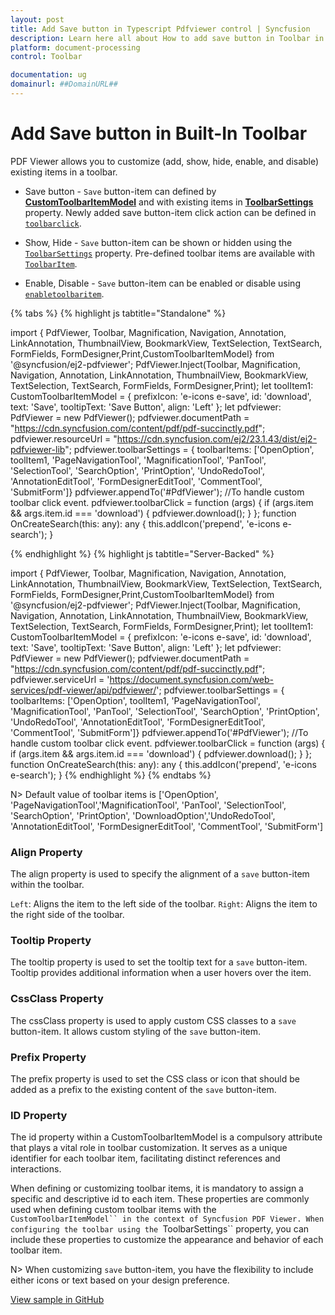 ```yaml
---
layout: post
title: Add Save button in Typescript Pdfviewer control | Syncfusion
description: Learn here all about How to add save button in Toolbar in Syncfusion Typescript Pdfviewer control of Syncfusion Essential JS 2 and more.
platform: document-processing
control: Toolbar

documentation: ug
domainurl: ##DomainURL##
---
```


# Add Save button in Built-In Toolbar

PDF Viewer allows you to customize (add, show, hide, enable, and disable) existing items in a toolbar.

* Save button - `Save` button-item can defined by [**CustomToolbarItemModel**](https://ej2.syncfusion.com/documentation/api/document-editor/customToolbarItemModel/) and with existing items in [**ToolbarSettings**](https://ej2.syncfusion.com/documentation/api/file-manager/toolbarSettings/) property. Newly added save button-item click action can be defined in [`toolbarclick`](https://ej2.syncfusion.com/documentation/api/file-manager/toolbarClickEventArgs/).

* Show, Hide - `Save` button-item can be shown or hidden using the [`ToolbarSettings`](https://ej2.syncfusion.com/documentation/api/file-manager/toolbarSettings/) property. Pre-defined toolbar items are available with [`ToolbarItem`](https://ej2.syncfusion.com/documentation/api/chart/toolbarItems/).

* Enable, Disable -  `Save` button-item can be enabled or disable using [`enabletoolbaritem`](https://ej2.syncfusion.com/documentation/api/document-editor-container/toolbar/).

{% tabs %}
{% highlight js tabtitle="Standalone" %}

import { PdfViewer, Toolbar, Magnification, Navigation, Annotation, LinkAnnotation, ThumbnailView, BookmarkView, TextSelection, TextSearch, FormFields, FormDesigner,Print,CustomToolbarItemModel} from '@syncfusion/ej2-pdfviewer';
PdfViewer.Inject(Toolbar, Magnification, Navigation, Annotation, LinkAnnotation, ThumbnailView, BookmarkView, TextSelection, TextSearch, FormFields, FormDesigner,Print);
let toolItem1: CustomToolbarItemModel = {
    prefixIcon: 'e-icons e-save',
    id: 'download',
    text: 'Save',
    tooltipText: 'Save Button',
    align: 'Left'
};
let pdfviewer: PdfViewer = new PdfViewer();
pdfviewer.documentPath = "https://cdn.syncfusion.com/content/pdf/pdf-succinctly.pdf";
pdfviewer.resourceUrl = "https://cdn.syncfusion.com/ej2/23.1.43/dist/ej2-pdfviewer-lib";
pdfviewer.toolbarSettings = { toolbarItems: ['OpenOption', toolItem1, 'PageNavigationTool', 'MagnificationTool', 'PanTool', 'SelectionTool', 'SearchOption', 'PrintOption', 'UndoRedoTool', 'AnnotationEditTool', 'FormDesignerEditTool', 'CommentTool', 'SubmitForm']}
pdfviewer.appendTo('#PdfViewer');
//To handle custom toolbar click event.
pdfviewer.toolbarClick = function (args) {
   if (args.item && args.item.id === 'download') {
      pdfviewer.download();
   }
};
function OnCreateSearch(this: any): any {
    this.addIcon('prepend', 'e-icons e-search');
}

{% endhighlight %}
{% highlight js tabtitle="Server-Backed" %}

import { PdfViewer, Toolbar, Magnification, Navigation, Annotation, LinkAnnotation, ThumbnailView, BookmarkView, TextSelection, TextSearch, FormFields, FormDesigner,Print,CustomToolbarItemModel} from '@syncfusion/ej2-pdfviewer';
PdfViewer.Inject(Toolbar, Magnification, Navigation, Annotation, LinkAnnotation, ThumbnailView, BookmarkView, TextSelection, TextSearch, FormFields, FormDesigner,Print);
let toolItem1: CustomToolbarItemModel = {
    prefixIcon: 'e-icons e-save',
    id: 'download',
    text: 'Save',
    tooltipText: 'Save Button',
    align: 'Left'
};
let pdfviewer: PdfViewer = new PdfViewer();
pdfviewer.documentPath = "https://cdn.syncfusion.com/content/pdf/pdf-succinctly.pdf";
pdfviewer.serviceUrl = 'https://document.syncfusion.com/web-services/pdf-viewer/api/pdfviewer/';
pdfviewer.toolbarSettings = { toolbarItems: ['OpenOption', toolItem1, 'PageNavigationTool', 'MagnificationTool', 'PanTool', 'SelectionTool', 'SearchOption', 'PrintOption', 'UndoRedoTool', 'AnnotationEditTool', 'FormDesignerEditTool', 'CommentTool', 'SubmitForm']}
pdfviewer.appendTo('#PdfViewer');
//To handle custom toolbar click event.
pdfviewer.toolbarClick = function (args) {
   if (args.item && args.item.id === 'download') {
      pdfviewer.download();
   }
};
function OnCreateSearch(this: any): any {
    this.addIcon('prepend', 'e-icons e-search');
}
{% endhighlight %}
{% endtabs %}

N> Default value of toolbar items is ['OpenOption', 'PageNavigationTool','MagnificationTool', 'PanTool', 'SelectionTool', 'SearchOption', 'PrintOption', 'DownloadOption','UndoRedoTool', 'AnnotationEditTool', 'FormDesignerEditTool', 'CommentTool', 'SubmitForm']

### Align Property

The align property is used to specify the alignment of a `save` button-item within the toolbar.

`Left`: Aligns the item to the left side of the toolbar.
`Right`: Aligns the item to the right side of the toolbar.

### Tooltip Property

The tooltip property is used to set the tooltip text for a `save` button-item. Tooltip provides additional information when a user hovers over the item.

### CssClass Property

The cssClass property is used to apply custom CSS classes to a `save` button-item. It allows custom styling of the `save` button-item.

### Prefix Property

The prefix property is used to set the CSS class or icon that should be added as a prefix to the existing content of the `save` button-item.

### ID Property

The id property within a CustomToolbarItemModel is a compulsory attribute that plays a vital role in toolbar customization. It serves as a unique identifier for each toolbar item, facilitating distinct references and interactions.

When defining or customizing toolbar items, it is mandatory to assign a specific and descriptive id to each item.
These properties are commonly used when defining custom toolbar items with the `CustomToolbarItemModel`` in the context of Syncfusion PDF Viewer. When configuring the toolbar using the `ToolbarSettings`` property, you can include these properties to customize the appearance and behavior of each toolbar item.

N> When customizing `save` button-item, you have the flexibility to include either icons or text based on your design preference.

[View sample in GitHub](https://github.com/SyncfusionExamples/typescript-pdf-viewer-examples/tree/master/How%20to/Add%20Save%20Button%20In%20Toolbar)
